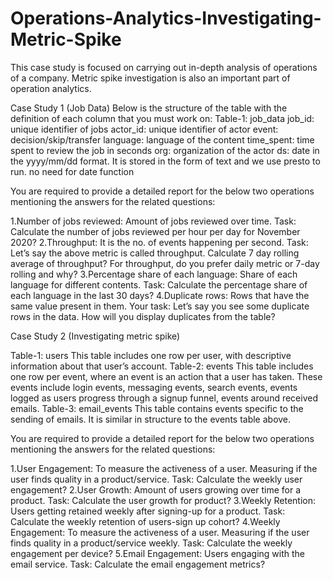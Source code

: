 # Operations-Analytics-Investigating-Metric-Spike
 This case study is focused on carrying out in-depth analysis of operations of a company. Metric spike investigation is also an important part of operation analytics.


Case Study 1 (Job Data)
Below is the structure of the table with the definition of each column that you must work on:
Table-1: job_data
job_id: unique identifier of jobs
actor_id: unique identifier of actor
event: decision/skip/transfer
language: language of the content
time_spent: time spent to review the job in seconds
org: organization of the actor
ds: date in the yyyy/mm/dd format. It is stored in the form of text and we use presto to run. no need for date function

You are required to provide a detailed report for the below two operations mentioning the answers for the related questions:

1.Number of jobs reviewed: Amount of jobs reviewed over time.
Task: Calculate the number of jobs reviewed per hour per day for November 2020?
2.Throughput: It is the no. of events happening per second.
Task: Let’s say the above metric is called throughput. Calculate 7 day rolling average of throughput? For throughput, do you prefer daily metric or 7-day rolling and why?
3.Percentage share of each language: Share of each language for different contents.
Task: Calculate the percentage share of each language in the last 30 days?
4.Duplicate rows: Rows that have the same value present in them.
Your task: Let’s say you see some duplicate rows in the data. How will you display duplicates from the table?

Case Study 2 (Investigating metric spike)

Table-1: users
This table includes one row per user, with descriptive information about that user’s account.
Table-2: events
This table includes one row per event, where an event is an action that a user has taken. These events include login events, messaging events, search events, events logged as users progress through a signup funnel, events around received emails.
Table-3: email_events
This table contains events specific to the sending of emails. It is similar in structure to the events table above.

You are required to provide a detailed report for the below two operations mentioning the answers for the related questions:

1.User Engagement: To measure the activeness of a user. Measuring if the user finds quality in a product/service.
Task: Calculate the weekly user engagement?
2.User Growth: Amount of users growing over time for a product.
Task: Calculate the user growth for product?
3.Weekly Retention: Users getting retained weekly after signing-up for a product.
Task: Calculate the weekly retention of users-sign up cohort?
4.Weekly Engagement: To measure the activeness of a user. Measuring if the user finds quality in a product/service weekly.
Task: Calculate the weekly engagement per device?
5.Email Engagement: Users engaging with the email service.
Task: Calculate the email engagement metrics?
